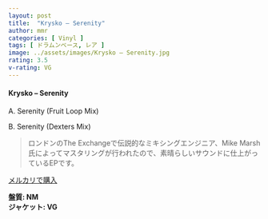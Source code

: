 ```yaml
---
layout: post
title:  "Krysko – Serenity"
author: mmr
categories: [ Vinyl ]
tags: [ ドラムンベース, レア ]
image: ../assets/images/Krysko – Serenity.jpg
rating: 3.5
v-rating: VG
---
```


#### Krysko – Serenity

A. Serenity (Fruit Loop Mix)

B. Serenity (Dexters Mix)

> ロンドンのThe Exchangeで伝説的なミキシングエンジニア、Mike Marsh氏によってマスタリングが行われたので、素晴らしいサウンドに仕上がっているEPです。

[メルカリで購入](https://jp.mercari.com/item/m10738402892)

<div class="mt-4 mb-4 d-flex align-items-center">
<strong class="mr-1">盤質: NM</strong>
</div>
<div class="mt-4 mb-4 d-flex align-items-center">
<strong class="mr-1">ジャケット: VG</strong>
</div>
